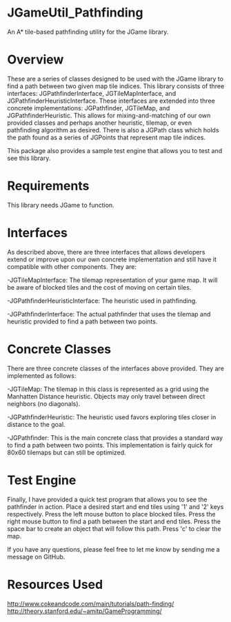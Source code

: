 JGameUtil_Pathfinding
=====================

An A* tile-based pathfinding utility for the JGame library.

Overview
========

These are a series of classes designed to be used with the JGame library to find a path between two given map tile 
indices. This library consists of three interfaces: JGPathfinderInterface, JGTileMapInterface, and
JGPathfinderHeuristicInterface. These interfaces are extended into three concrete implementations: JGPathfinder,
JGTileMap, and JGPathfinderHeuristic. This allows for mixing-and-matching of our own provided classes and
perhaps another heuristic, tilemap, or even pathfinding algorithm as desired. There is also a JGPath class which 
holds the path found as a series of JGPoints that represent map tile indices.

This package also provides a sample test engine that allows you to test and see this library.

Requirements
============

This library needs JGame to function.

Interfaces
==========

As described above, there are three interfaces that allows developers extend or improve upon our own concrete 
implementation and still have it compatible with other components. They are:

  -JGTileMapInterface: The tilemap representation of your game map. It will be aware of blocked tiles and 
  the cost of moving on certain tiles.
  
  -JGPathfinderHeuristicInterface: The heuristic used in pathfinding.
  
  -JGPathfinderInterface: The actual pathfinder that uses the tilemap and heuristic provided to find a path
  between two points.
  
Concrete Classes
================

There are three concrete classes of the interfaces above provided. They are implemented as follows:

  -JGTileMap: The tilemap in this class is represented as a grid using the Manhatten Distance heuristic. Objects may
  only travel between direct neighbors (no diagonals).
  
  -JGPathfinderHeuristic: The heuristic used favors exploring tiles closer in distance to the goal.
  
  -JGPathfinder: This is the main concrete class that provides a standard way to find a path between two points. 
  This implementation is fairly quick for 80x60 tilemaps but can still be optimized.
  
Test Engine
===========

Finally, I have provided a quick test program that allows you to see the pathfinder in action. Place a desired 
start and end tiles using '1' and '2' keys respectively. Press the left mouse button to place blocked tiles. Press
the right mouse button to find a path between the start and end tiles. Press the space bar to create an object that 
will follow this path. Press 'c' to clear the map.

If you have any questions, please feel free to let me know by sending me a message on GitHub.

Resources Used
==============

http://www.cokeandcode.com/main/tutorials/path-finding/
http://theory.stanford.edu/~amitp/GameProgramming/
